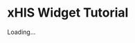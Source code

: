# xHIS Widget Tutorial

Loading...

<script setup>
    window.location.href = '/tutorial/';
</script>
